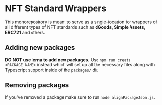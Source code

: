 # NFT Standard Wrappers

This monorepository is meant to serve as a single-location for wrappers of all different types of
NFT standards such as **dGoods, Simple Assets, ERC721** and others.





## Adding new packages

**DO NOT use lerna to add new packages.**
Use `npm run create <PACKAGE_NAME>` instead which will set up all the necessary files along with
Typescript support inside of the `packages/` dir.

## Removing packages

If you've removed a package make sure to run `node alignPackageJson.js`.




